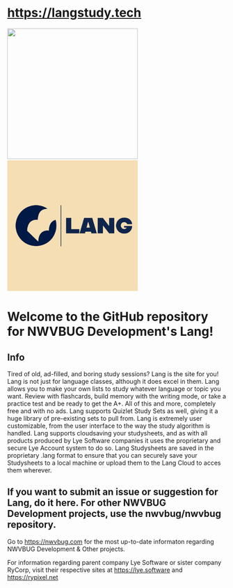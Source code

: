 # https://langstudy.tech

<img src="https://github.com/nwvbug/Lang/blob/main/nwvbugpurple.png" width="300" height="300"> <img src="https://github.com/nwvbug/nwvbug-logos/blob/main/Lang%20Logos/RedesLangwBg.png" width="300" height="300">

# Welcome to the GitHub repository for NWVBUG Development's Lang!

## Info
Tired of old, ad-filled, and boring study sessions? Lang is the site for you! Lang is not just for language classes, although it does excel in them. Lang allows you to make your own lists to study whatever language or topic you want. Review with flashcards, build memory with the writing mode, or take a practice test and be ready to get the A+. All of this and more, completely free and with no ads. Lang supports Quizlet Study Sets as well, giving it a huge library of pre-existing sets to pull from. Lang is extremely user customizable, from the user interface to the way the study algorithm is handled. Lang supports cloudsaving your studysheets, and as with all products produced by Lye Software companies it uses the proprietary and secure Lye Account system to do so. Lang Studysheets are saved in the proprietary .lang format to ensure that you can securely save your Studysheets to a local machine or upload them to the Lang Cloud to acces them wherever.


## If you want to submit an issue or suggestion for Lang, do it here. For other NWVBUG Development projects, use the nwvbug/nwvbug repository. 

Go to https://nwvbug.com for the most up-to-date informaton regarding NWVBUG Development & Other projects.

For information regarding parent company Lye Software or sister company RyCorp, visit their respective sites at https://lye.software and https://rypixel.net



